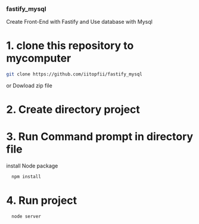 ### fastify_mysql
Create Front-End with Fastify and Use database with Mysql

# 1. clone this repository to mycomputer
```sh
git clone https://github.com/iitopfii/fastify_mysql
```
or 
Dowload zip file

# 2. Create directory project

# 3. Run Command prompt in directory file
 install Node package 
```sh
  npm install
```

# 4. Run project
```sh
  node server
```

